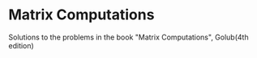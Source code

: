 # Matrix Computations
 Solutions to the problems in the book "Matrix Computations", Golub(4th edition)
